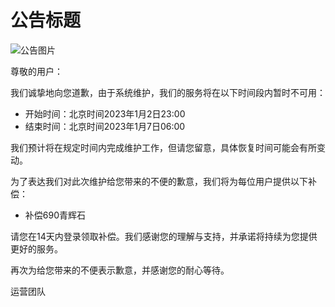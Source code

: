 # 公告标题

![公告图片](/img/announcement-image.jpg)

尊敬的用户：

我们诚挚地向您道歉，由于系统维护，我们的服务将在以下时间段内暂时不可用：

- 开始时间：北京时间2023年1月2日23:00
- 结束时间：北京时间2023年1月7日06:00

我们预计将在规定时间内完成维护工作，但请您留意，具体恢复时间可能会有所变动。

为了表达我们对此次维护给您带来的不便的歉意，我们将为每位用户提供以下补偿：

- 补偿690青辉石

请您在14天内登录领取补偿。我们感谢您的理解与支持，并承诺将持续为您提供更好的服务。

再次为给您带来的不便表示歉意，并感谢您的耐心等待。

运营团队
 